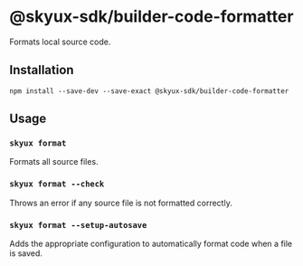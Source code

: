 # @skyux-sdk/builder-code-formatter

Formats local source code.

## Installation

```
npm install --save-dev --save-exact @skyux-sdk/builder-code-formatter
```

## Usage

### `skyux format`

Formats all source files.

### `skyux format --check`

Throws an error if any source file is not formatted correctly.

### `skyux format --setup-autosave`

Adds the appropriate configuration to automatically format code when a file is saved.
